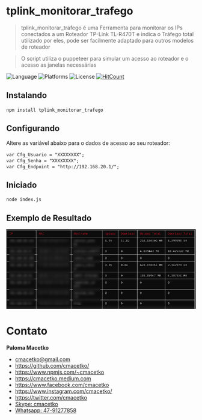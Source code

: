 # tplink_monitorar_trafego

>  tplink_monitorar_trafego é uma Ferramenta para monitorar os IPs conectados a um Roteador TP-Link TL-R470T e indica o Tráfego total utilizado por eles, pode ser facilmente adaptado para outros modelos de roteador

> O script utiliza o puppeteer para simular um acesso ao roteador e o acesso as janelas necessárias

![Language](https://img.shields.io/badge/language-nodejs-orange)
![Platforms](https://img.shields.io/badge/platforms-Windows%2C%20macOS%20and%20Linux-blue)
![License](https://img.shields.io/github/license/cmacetko/tplink_monitorar_trafego)
[![HitCount](http://hits.dwyl.com/cmacetko/tplink_monitorar_trafego.svg)](http://hits.dwyl.com/cmacetko/tplink_monitorar_trafego)

## Instalando

```
npm install tplink_monitorar_trafego
```

## Configurando

Altere as variável abaixo para o dados de acesso ao seu roteador:
```
var Cfg_Usuario = "XXXXXXXX";
var Cfg_Senha = "XXXXXXXX";
var Cfg_Endpoint = "http://192.168.20.1/";
```

## Iniciado

```
node index.js
```

## Exemplo de Resultado

![Exemplo](https://github.com/cmacetko/tplink_monitorar_trafego/raw/main/assets/exemplo1.png "Exemplo")

# Contato

**Paloma Macetko**
- cmacetko@gmail.com
- https://github.com/cmacetko/
- https://www.npmjs.com/~cmacetko
- https://cmacetko.medium.com
- https://www.facebook.com/cmacetko
- https://www.instagram.com/cmacetko/
- https://twitter.com/cmacetko
- [Skype: cmacetko](skype:cmacetko "cmacetko")
- [Whatsapp: 47-91277858](https://wa.me/554791277858 "Whatsapp: 47-91277858")
